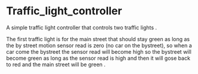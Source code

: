 # Traffic_light_controller
A simple traffic light controller that controls two traffic lights .

The first traffic light is for the main street that should stay green as long as the by street motion sensor read is zero (no car on the bystreet),
so when a car come the bystreet the sensor read will become high so the bystreet will become green as long as the sensor read is high and then it will gose back to red and the main street will be green .
